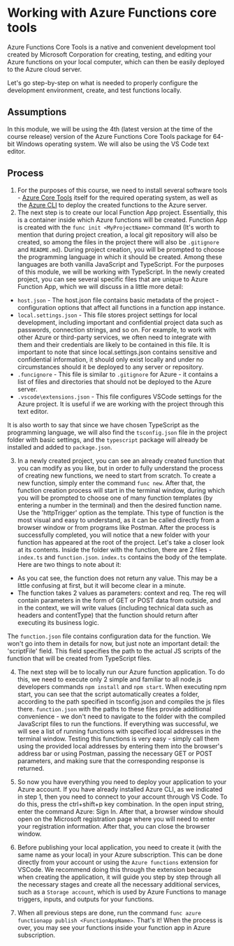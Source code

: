 # Working with Azure Functions core tools

Azure Functions Core Tools is a native and convenient development tool created by Microsoft Corporation for creating, testing, and editing your Azure functions on your local computer, which can then be easily deployed to the Azure cloud server.

Let's go step-by-step on what is needed to properly configure the development environment, create, and test functions locally.

## Assumptions

In this module, we will be using the 4th (latest version at the time of the course release) version of the Azure Functions Core Tools package for 64-bit Windows operating system. We will also be using the VS Code text editor. 

## Process

1. For the purposes of this course, we need to install several software tools - [Azure Core Tools](https://learn.microsoft.com/en-us/azure/azure-functions/functions-run-local?tabs=v4%2Cwindows%2Cts%2Cportal%2Cbash#install-the-azure-functions-core-tools) itself for the required operating system, as well as the [Azure CLI](https://learn.microsoft.com/en-us/cli/azure/install-azure-cli) to deploy the created functions to the Azure server.
2. The next step is to create our local Function App project. Essentially, this is a container inside which Azure functions will be created. Function App is created with the `func init <MyProjectName>` command (It's worth to mention that during project creation, a local git repository will also be created, so among the files in the project there will also be `.gitignore` and `README.md`). During project creation, you will be prompted to choose the programming language in which it should be created. Among these languages are both vanilla JavaScript and TypeScript. For the purposes of this module, we will be working with TypeScript.
In the newly created project, you can see several specific files that are unique to Azure Function App, which we will discuss in a little more detail:
- `host.json` - The host.json file contains basic metadata of the project - configuration options that affect all functions in a function app instance.
- `local.settings.json` - This file stores project settings for local development, including important and confidential project data such as passwords, connection strings, and so on. For example, to work with other Azure or third-party services, we often need to integrate with them and their credentials are likely to be contained in this file. It is important to note that since local.settings.json contains sensitive and confidential information, it should only exist locally and under no circumstances should it be deployed to any server or repository.
- `.funcignore` - This file is similar to `.gitignore` for Azure - it contains a list of files and directories that should not be deployed to the Azure server.
- `.vscode\extensions.json` - This file configures VSCode settings for the Azure project. It is useful if we are working with the project through this text editor.

It is also worth to say that since we have chosen TypeScript as the programming language, we will also find the `tsconfig.json` file in the project folder with basic settings, and the `typescript` package will already be installed and added to `package.json`.

3. In a newly created project, you can see an already created function that you can modify as you like, but in order to fully understand the process of creating new functions, we need to start from scratch. To create a new function, simply enter the command `func new`. After that, the function creation process will start in the terminal window, during which you will be prompted to choose one of many function templates (by entering a number in the terminal) and then the desired function name. Use the 'httpTrigger' option as the template. This type of function is the most visual and easy to understand, as it can be called directly from a browser window or from programs like Postman. After the process is successfully completed, you will notice that a new folder with your function has appeared at the root of the project. Let's take a closer look at its contents.
Inside the folder with the function, there are 2 files - `index.ts` and `function.json`. `index.ts` contains the body of the template. Here are two things to note about it:
- As you cat see, the function does not return any value. This may be a little confusing at first, but it will become clear in a minute.
- The function takes 2 values as parameters: context and req. The req will contain parameters in the form of GET or POST data from outside, and in the context, we will write values (including technical data such as headers and contentType) that the function should return after executing its business logic.

The `function.json` file contains configuration data for the function. We won't go into them in details for now, but just note an important detail: the 'scriptFile' field. This field specifies the path to the actual JS scripts of the function that will be created from TypeScript files.

4. The next step will be to locally run our Azure function application. To do this, we need to execute only 2 simple and familiar to all node.js developers commands `npm install` and `npm start`. When executing npm start, you can see that the script automatically creates a folder, according to the path specified in tsconfig.json and compiles the js files there. `function.json` with the paths to these files provide additional convenience - we don't need to navigate to the folder with the compiled JavaScript files to run the functions. If everything was successful, we will see a list of running functions with specified local addresses in the terminal window.
Testing this functions is very easy - simply call them using the provided local addresses by entering them into the browser's address bar or using Postman, passing the necessary GET or POST parameters, and making sure that the corresponding response is returned.

5. So now you have everything you need to deploy your application to your Azure account. If you have already installed Azure CLI, as we indicated in step 1, then you need to connect to your account through VS Code. To do this, press the ctrl+shift+p key combination. In the open input string, enter the command Azure: Sign In. After that, a browser window should open on the Microsoft registration page where you will need to enter your registration information. After that, you can close the browser window.

6. Before publishing your local application, you need to create it (with the same name as your local) in your Azure subscription. This can be done directly from your account or using the `Azure functions` extension for VSCode. We recommend doing this through the extension because when creating the application, it will guide you step by step through all the necessary stages and create all the necessary additional services, such as a `Storage account`, which is used by Azure Functions to manage triggers, inputs, and outputs for your functions.

6. When all previous steps are done, run the command `func azure functionapp publish <FunctionAppName>`. That's it! When the process is over, you may see your functions inside your function app in Azure subscription.